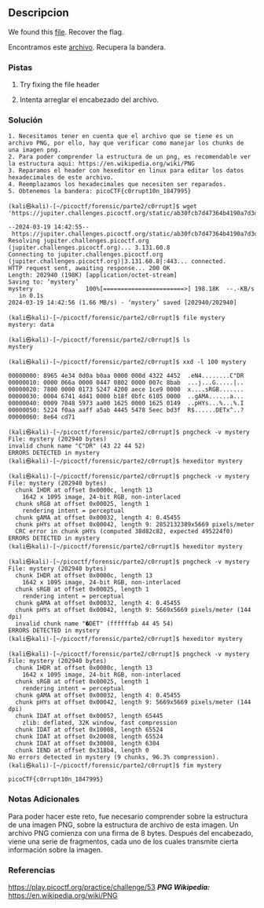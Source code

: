 ## Descripcion
We found this [file](https://jupiter.challenges.picoctf.org/static/ab30fcb7d47364b4190a7d3d40edb551/mystery). Recover the flag.

Encontramos este [archivo](https://jupiter.challenges.picoctf.org/static/ab30fcb7d47364b4190a7d3d40edb551/mystery). Recupera la bandera.
### Pistas
1. Try fixing the file header

1. Intenta arreglar el encabezado del archivo.
### Solución
```
1. Necesitamos tener en cuenta que el archivo que se tiene es un archivo PNG, por ello, hay que verificar como manejar los chunks de una imagen png.
2. Para poder comprender la estructura de un png, es recomendable ver la estructura aquí: https://en.wikipedia.org/wiki/PNG
3. Reparamos el header con hexeditor en linux para editar los datos hexadecimales de este archivo.
4. Reemplazamos los hexadecimales que necesiten ser reparados.
5. Obtenemos la bandera: picoCTF{c0rrupt10n_1847995}

(kali㉿kali)-[~/picoctf/forensic/parte2/c0rrupt]$ wget 'https://jupiter.challenges.picoctf.org/static/ab30fcb7d47364b4190a7d3d40edb551/mystery'

--2024-03-19 14:42:55--  https://jupiter.challenges.picoctf.org/static/ab30fcb7d47364b4190a7d3d40edb551/mystery
Resolving jupiter.challenges.picoctf.org (jupiter.challenges.picoctf.org)... 3.131.60.8
Connecting to jupiter.challenges.picoctf.org (jupiter.challenges.picoctf.org)|3.131.60.8|:443... connected.
HTTP request sent, awaiting response... 200 OK
Length: 202940 (198K) [application/octet-stream]
Saving to: ‘mystery’
mystery               100%[=======================>] 198.18K  --.-KB/s    in 0.1s    
2024-03-19 14:42:56 (1.66 MB/s) - ‘mystery’ saved [202940/202940]

(kali㉿kali)-[~/picoctf/forensic/parte2/c0rrupt]$ file mystery      
mystery: data

(kali㉿kali)-[~/picoctf/forensic/parte2/c0rrupt]$ ls
mystery

(kali㉿kali)-[~/picoctf/forensic/parte2/c0rrupt]$ xxd -l 100 mystery            
00000000: 8965 4e34 0d0a b0aa 0000 000d 4322 4452  .eN4........C"DR
00000010: 0000 066a 0000 0447 0802 0000 007c 8bab  ...j...G.....|..
00000020: 7800 0000 0173 5247 4200 aece 1ce9 0000  x....sRGB.......
00000030: 0004 6741 4d41 0000 b18f 0bfc 6105 0000  ..gAMA......a...
00000040: 0009 7048 5973 aa00 1625 0000 1625 0149  ..pHYs...%...%.I
00000050: 5224 f0aa aaff a5ab 4445 5478 5eec bd3f  R$......DETx^..?
00000060: 8e64 cd71  

(kali㉿kali)-[~/picoctf/forensic/parte2/c0rrupt]$ pngcheck -v mystery
File: mystery (202940 bytes)
invalid chunk name "C"DR" (43 22 44 52)
ERRORS DETECTED in mystery
(kali㉿kali)-[~/picoctf/forensic/parte2/c0rrupt]$ hexeditor mystery  

(kali㉿kali)-[~/picoctf/forensic/parte2/c0rrupt]$ pngcheck -v mystery
File: mystery (202940 bytes)
  chunk IHDR at offset 0x0000c, length 13
    1642 x 1095 image, 24-bit RGB, non-interlaced
  chunk sRGB at offset 0x00025, length 1
    rendering intent = perceptual
  chunk gAMA at offset 0x00032, length 4: 0.45455
  chunk pHYs at offset 0x00042, length 9: 2852132389x5669 pixels/meter
  CRC error in chunk pHYs (computed 38d82c82, expected 495224f0)
ERRORS DETECTED in mystery
(kali㉿kali)-[~/picoctf/forensic/parte2/c0rrupt]$ hexeditor mystery  

(kali㉿kali)-[~/picoctf/forensic/parte2/c0rrupt]$ pngcheck -v mystery
File: mystery (202940 bytes)
  chunk IHDR at offset 0x0000c, length 13
    1642 x 1095 image, 24-bit RGB, non-interlaced
  chunk sRGB at offset 0x00025, length 1
    rendering intent = perceptual
  chunk gAMA at offset 0x00032, length 4: 0.45455
  chunk pHYs at offset 0x00042, length 9: 5669x5669 pixels/meter (144 dpi)
  invalid chunk name "�DET" (ffffffab 44 45 54)
ERRORS DETECTED in mystery
(kali㉿kali)-[~/picoctf/forensic/parte2/c0rrupt]$ hexeditor mystery  

(kali㉿kali)-[~/picoctf/forensic/parte2/c0rrupt]$ pngcheck -v mystery
File: mystery (202940 bytes)
  chunk IHDR at offset 0x0000c, length 13
    1642 x 1095 image, 24-bit RGB, non-interlaced
  chunk sRGB at offset 0x00025, length 1
    rendering intent = perceptual
  chunk gAMA at offset 0x00032, length 4: 0.45455
  chunk pHYs at offset 0x00042, length 9: 5669x5669 pixels/meter (144 dpi)
  chunk IDAT at offset 0x00057, length 65445
    zlib: deflated, 32K window, fast compression
  chunk IDAT at offset 0x10008, length 65524
  chunk IDAT at offset 0x20008, length 65524
  chunk IDAT at offset 0x30008, length 6304
  chunk IEND at offset 0x318b4, length 0
No errors detected in mystery (9 chunks, 96.3% compression).
(kali㉿kali)-[~/picoctf/forensic/parte2/c0rrupt]$ fim mystery        

picoCTF{c0rrupt10n_1847995}
```
### Notas Adicionales
Para poder hacer este reto, fue necesario comprender sobre la estructura de una imagen PNG, sobre la estructura de archivo de esta imagen. Un archivo PNG comienza con una firma de 8 bytes. Después del encabezado, viene una serie de fragmentos, cada uno de los cuales transmite cierta información sobre la imagen.
### Referencias
https://play.picoctf.org/practice/challenge/53
***PNG Wikipedia:*** https://en.wikipedia.org/wiki/PNG